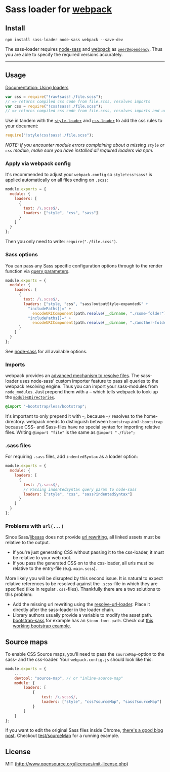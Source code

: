 # Sass loader for [webpack](http://webpack.github.io/)

## Install

`npm install sass-loader node-sass webpack --save-dev`

The sass-loader requires [node-sass](https://github.com/sass/node-sass) and [webpack](https://github.com/webpack/webpack)
as [`peerDependency`](https://docs.npmjs.com/files/package.json#peerdependencies). Thus you are able to specify the required versions accurately.

---

## Usage

[Documentation: Using loaders](http://webpack.github.io/docs/using-loaders.html)

``` javascript
var css = require("!raw!sass!./file.scss");
// => returns compiled css code from file.scss, resolves imports
var css = require("!css!sass!./file.scss");
// => returns compiled css code from file.scss, resolves imports and url(...)s
```

Use in tandem with the [`style-loader`](https://github.com/webpack/style-loader) and [`css-loader`](https://github.com/webpack/css-loader) to add the css rules to your document:

``` javascript
require("!style!css!sass!./file.scss");
```
*NOTE: If you encounter module errors complaining about a missing `style` or `css` module, make sure you have installed all required loaders via npm.*

### Apply via webpack config

It's recommended to adjust your `webpack.config` so `style!css!sass!` is applied automatically on all files ending on `.scss`:

``` javascript
module.exports = {
  module: {
    loaders: [
      {
        test: /\.scss$/,
        loaders: ["style", "css", "sass"]
      }
    ]
  }
};
```

Then you only need to write: `require("./file.scss")`.

### Sass options

You can pass any Sass specific configuration options through to the render function via [query parameters](http://webpack.github.io/docs/using-loaders.html#query-parameters).

``` javascript
module.exports = {
  module: {
    loaders: [
      {
        test: /\.scss$/,
        loaders: ["style, "css", "sass?outputStyle=expanded&" +
          "includePaths[]=" +
            encodeURIComponent(path.resolve(__dirname, "./some-folder")) + "&" +
          "includePaths[]=" +
            encodeURIComponent(path.resolve(__dirname, "./another-folder"))]
      }
    ]
  }
};
```

See [node-sass](https://github.com/andrew/node-sass) for all available options.

### Imports

webpack provides an [advanced mechanism to resolve files](http://webpack.github.io/docs/resolving.html). The sass-loader uses node-sass' custom importer feature to pass all queries to the webpack resolving engine. Thus you can import your sass-modules from `node_modules`. Just prepend them with a `~` which tells webpack to look-up the [`modulesDirectories`](http://webpack.github.io/docs/configuration.html#resolve-modulesdirectories).

```css
@import "~bootstrap/less/bootstrap";
```

It's important to only prepend it with `~`, because `~/` resolves to the home-directory. webpack needs to distinguish between `bootstrap` and `~bootstrap` because CSS- and Sass-files have no special syntax for importing relative files. Writing `@import "file"` is the same as `@import "./file";`

### .sass files

For requiring `.sass` files, add `indentedSyntax` as a loader option:

``` javascript
module.exports = {
  module: {
    loaders: [
      {
        test: /\.sass$/,
        // Passing indentedSyntax query param to node-sass
        loaders: ["style", "css", "sass?indentedSyntax"]
      }
    ]
  }
};
```

### Problems with `url(...)`

Since Sass/[libsass](https://github.com/sass/libsass) does not provide [url rewriting](https://github.com/sass/libsass/issues/532), all linked assets must be relative to the output.

- If you're just generating CSS without passing it to the css-loader, it must be relative to your web root.
- If you pass the generated CSS on to the css-loader, all urls must be relative to the entry-file (e.g. `main.scss`).

More likely you will be disrupted by this second issue. It is natural to expect relative references to be resolved against the `.scss`-file in which they are specified (like in regular `.css`-files). Thankfully there are a two solutions to this problem:

- Add the missing url rewriting using the [resolve-url-loader](https://github.com/bholloway/resolve-url-loader). Place it directly after the sass-loader in the loader chain.
- Library authors usually provide a variable to modify the asset path. [bootstrap-sass](https://github.com/twbs/bootstrap-sass) for example has an `$icon-font-path`. Check out [this working bootstrap example](https://github.com/jtangelder/sass-loader/tree/master/test/bootstrapSass).

## Source maps

To enable CSS Source maps, you'll need to pass the `sourceMap`-option to the sass- and the css-loader. Your `webpack.config.js` should look like this:

```javascript
module.exports = {
    ...
    devtool: "source-map", // or "inline-source-map"
    module: {
        loaders: [
            {
                test: /\.scss$/,
                loaders: ["style", "css?sourceMap", "sass?sourceMap"]
            }
        ]
    }
};
```

If you want to edit the original Sass files inside Chrome, [there's a good blog post](https://medium.com/@toolmantim/getting-started-with-css-sourcemaps-and-in-browser-sass-editing-b4daab987fb0). Checkout [test/sourceMap](https://github.com/jtangelder/sass-loader/tree/master/test) for a running example.

## License

MIT (http://www.opensource.org/licenses/mit-license.php)
